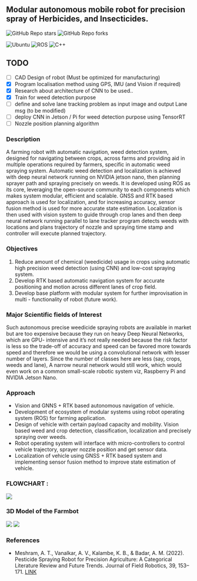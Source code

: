 ## Modular autonomous mobile robot for precision spray of Herbicides, and Insecticides.

![GitHub Repo stars](https://img.shields.io/github/stars/Neonlabs-ai/farmbot?color=FFE333)
![GitHub Repo forks](https://img.shields.io/github/forks/Neonlabs-ai/farmbot?color=FFE333)

![Ubuntu](https://img.shields.io/badge/OS-Ubuntu-informational?style=flat&logo=ubuntu&logoColor=white&color=2bbc8a)
![ROS](https://img.shields.io/badge/Tools-ROS-informational?style=flat&logo=ROS&logoColor=white&color=2bbc8a)
![C++](https://img.shields.io/badge/Code-C++-informational?style=flat&logo=c%2B%2B&logoColor=white&color=2bbc8a)

## TODO

- [ ] CAD Design of robot (Must be optimized for manufacturing)
- [x] Program localisation method using GPS, IMU (and Vision if required)
- [x] Research about architecture of CNN to be used..
- [x] Train for weed detection purpose
- [ ] define and solve lane tracking problem as input image and output Lane msg (to be modified)
- [ ] deploy CNN in Jetson / Pi for weed detection purpose using TensorRT
- [ ] Nozzle position planning algorithm

### Description

A farming robot with automatic navigation, weed detection system, designed for
navigating between crops, across farms and providing aid in multiple operations
required by farmers, specific in automatic weed spraying system.
Automatic weed detection and localization is achieved with deep neural network
running on NVIDIA jetson nano, then planning sprayer path and spraying precisely
on weeds. It is developed using ROS as its core, leveraging the open-source community to each components which makes system
modular, efficient and scalable. 
GNSS and RTK based approach is used for localization, and for increasing
accuracy, sensor fusion method is used for more accurate state estimation.
Localization is then used with vision system to guide through crop lanes and then
deep neural network running parallel to lane tracker program detects weeds with
locations and plans trajectory of nozzle and spraying time stamp and controller will
execute planned trajectory.

### Objectives
1. Reduce amount of chemical (weedicide) usage in crops using automatic high
precision weed detection (using CNN) and low-cost spraying system.
2. Develop RTK based automatic navigation system for accurate positioning and
motion across different lanes of crop field.
3. Develop base platform with modular system for further improvisation in multi -
functionality of robot (future work).

### Major Scientific fields of Interest

Such autonomous precise weedicide spraying robots are available in market but are
too expensive because they run on heavy Deep Neural Networks, which are GPU-
intensive and it’s not really needed because the risk factor is less so the trade-off of
accuracy and speed can be favored more towards speed and therefore we would
be using a convolutional network with lesser number of layers. Since the number of
classes here are less (say, crops, weeds and lane), A narrow neural network would
still work, which would even work on a common small-scale robotic system viz,
Raspberry Pi and NVIDIA Jetson Nano.

### Approach

* Vision and GNNS + RTK based autonomous navigation of vehicle.
* Development of ecosystem of modular systems using robot operating system
(ROS) for farming application.
* Design of vehicle with certain payload capacity and mobility.
Vision based weed and crop detection, classification, localization and precisely spraying over weeds.
* Robot operating system will interface with micro-controllers to control vehicle trajectory, sprayer nozzle position and get sensor data.
* Localization of vehicle using GNSS + RTK based system and implementing sensor fusion method to improve state estimation of vehicle.

### FLOWCHART :

![](https://github.com/bhavikmk/farmbot/blob/main/assets/flowchart.png)

### 3D Model of the Farmbot

![](https://github.com/akgcode/farmbot/blob/main/assets/rendered_farmbot_1.JPG)
![](https://github.com/akgcode/farmbot/blob/main/assets/snap_farmbot_1.jpg)

<!-- ## Name of equipment and accessories required for R&D

1. MXG Vector signal generator 100kHz-3GHz : N5182A
2. Cognitive Wireless communication SDR Lab : software
3. RF signal generator 9KHz to 3.0 GHz : N9310A
4. Frequency range 9 KHz to 3.0GHz CXA signal : N9000A
analyzer
5. Programmable Function Generator 25 MHz
Single Channel : Keysight-3352B
6. Digital storage oscilloscope : DSOX2022A
7. 100 MHz Digital storage oscilloscope : TBS1102B-EDU
8. 150/200 MHz Digital storage oscilloscope : TBS1152B-EDU
9. Wireless Measurement studio (Field fox VNA) 
10. N5172B EXG X-Series RF vector signal
generator: Keysight
11. ARAMIS GPS L1, IRNSS L5, SDR Receiver : IP Solutions
12. Accord NavIC Receiver : Accord -->


<!-- ## Fund Requirement
Detailed break-up for the Project budget should be given as follows:
Total
Consumables
& Supplies
Hardware Price

GNSS and RTK based motion
> GNSS Receiver Module (x2) : 12,000

Weed Detection System

> Jetson Nano 4GB RAM : 25,000
> Image Sensor (Pixy 2.1 camera) : 8,000


Spraying Mechanism

> GT2 Timing Belt and Pulley(x2) :500*2 = 1000
> Hollow-cone Nozzle (60 deg & 90 deg) : 500*2 = 1000
> Garden Sprayer with Tank (16L) : 4000
> NEMA17 1.6 kg-cm Stepper Motor :1,000 
Total : 7,000

Vehicle Motion

> High power High torque 24V brushed 
> planetary gear motor. Model 60PG60S : 20,000*2=40 
> Photoelectric Speed Sensor Encoder (2) : 2000
> DC Motor controller 250W : 3000
Total : 45,000

**Overall total : 117,000** -->

### References
- Meshram, A. T., Vanalkar, A. V., Kalambe, K. B., & Badar, A. M. (2022). Pesticide Spraying Robot for Precision Agriculture: A Categorical Literature Review and Future Trends. Journal of Field Robotics, 39, 153–171. [LINK](https://doi.org/10.1002/rob.22043) 

